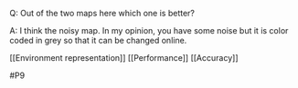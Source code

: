 Q: Out of the two maps here which one is better?

A: I think the noisy map. In my opinion, you have some noise but it is color coded in grey so that it can be changed online.

[[Environment representation]]
[[Performance]]
[[Accuracy]]

#P9 